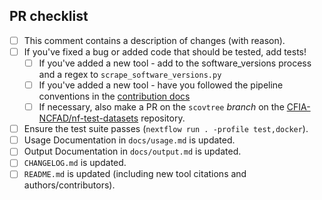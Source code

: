 <!--
# CFIA-NCFAD/scovtree pull request

Many thanks for contributing to CFIA-NCFAD/scovtree!

Please fill in the appropriate checklist below (delete whatever is not relevant).
These are the most common things requested on pull requests (PRs).

Remember that PRs should be made against the dev branch, unless you're preparing a pipeline release.

Learn more about contributing: [CONTRIBUTING.md](https://github.com/CFIA-NCFAD/scovtree/tree/master/.github/CONTRIBUTING.md)
-->

## PR checklist

- [ ] This comment contains a description of changes (with reason).
- [ ] If you've fixed a bug or added code that should be tested, add tests!
  - [ ] If you've added a new tool - add to the software_versions process and a regex to `scrape_software_versions.py`
  - [ ] If you've added a new tool - have you followed the pipeline conventions in the [contribution docs](https://github.com/CFIA-NCFAD/scovtree/tree/master/.github/CONTRIBUTING.md)
  - [ ] If necessary, also make a PR on the `scovtree` _branch_ on the [CFIA-NCFAD/nf-test-datasets](https://github.com/CFIA-NCFAD/nf-test-datasets) repository.
- [ ] Ensure the test suite passes (`nextflow run . -profile test,docker`).
- [ ] Usage Documentation in `docs/usage.md` is updated.
- [ ] Output Documentation in `docs/output.md` is updated.
- [ ] `CHANGELOG.md` is updated.
- [ ] `README.md` is updated (including new tool citations and authors/contributors).
